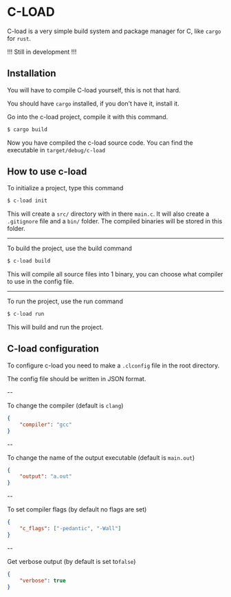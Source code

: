 # C-LOAD

C-load is a very simple build system and package manager for C, like `cargo` for `rust`.

!!! Still in development !!!

## Installation
You will have to compile C-load yourself, this is not that hard. 

You should have `cargo` installed, if you don't have it, install it.

Go into the c-load project, compile it with this command.

```bash
$ cargo build
```

Now you have compiled the c-load source code.
You can find the executable in `target/debug/c-load`

## How to use c-load
To initialize a project, type this command

```bash
$ c-load init
```

This will create a `src/` directory with in there `main.c`. It will also create a `.gitignore` file
and a `bin/` folder. The compiled binaries will be stored in this folder.

--- 

To build the project, use the build command
```bash
$ c-load build
```

This will compile all source files into 1 binary, you can choose what compiler to use in the config file.

---

To run the project, use the run command
```bash
$ c-load run
```

This will build and run the project.

## C-load configuration
To configure c-load you need to make a `.clconfig` file in the root directory.

The config file should be written in JSON format.

--

To change the compiler (default is `clang`)
```json
{
    "compiler": "gcc"
}
```

--

To change the name of the output executable (default is `main.out`)
```json
{
    "output": "a.out"
}
```

--

To set compiler flags (by default no flags are set)
```json
{
    "c_flags": ["-pedantic", "-Wall"]
}
```

-- 

Get verbose output (by default is set to`false`)
```json
{
    "verbose": true
}
```